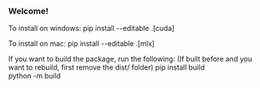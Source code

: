 ### Welcome!

To install on windows:
pip install --editable .[cuda]

To install on mac:
pip install --editable .[mlx]


If you want to build the package, run the following:
(If built before and you want to rebuild, first remove the dist/ folder)
pip install build      
python -m build